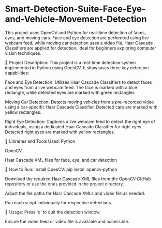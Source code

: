 # Smart-Detection-Suite-Face-Eye-and-Vehicle-Movement-Detection
This project uses OpenCV and Python for real-time detection of faces, eyes, and moving cars. Face and eye detection are performed using live webcam feed, while moving car detection uses a video file. Haar Cascade Classifiers are applied for detection. Ideal for beginners exploring computer vision techniques.

📁 Project Description:
This project is a real-time detection system implemented in Python using OpenCV. It showcases three key detection capabilities:

Face and Eye Detection:
Utilizes Haar Cascade Classifiers to detect faces and eyes from a live webcam feed. The face is marked with a blue rectangle, while detected eyes are marked with green rectangles.

Moving Car Detection:
Detects moving vehicles from a pre-recorded video using a car-specific Haar Cascade Classifier. Detected cars are marked with yellow rectangles.

Right Eye Detection:
Captures a live webcam feed to detect the right eye of individuals, using a dedicated Haar Cascade Classifier for right eyes. Detected right eyes are marked with yellow rectangles.

🔧 Libraries and Tools Used:
Python

OpenCV

Haar Cascade XML files for face, eye, and car detection

🚀 How to Run:
Install OpenCV: pip install opencv-python

Download the required Haar Cascade XML files from the OpenCV GitHub repository or use the ones provided in the project directory.

Adjust the file paths for Haar Cascade XMLs and video file as needed.

Run each script individually for respective detections.

📝 Usage:
Press 'q' to quit the detection window.

Ensure the video feed or video file is available and accessible.

